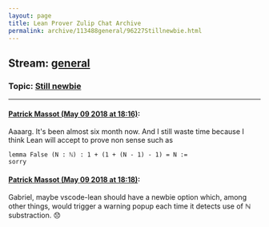 ```yaml
---
layout: page
title: Lean Prover Zulip Chat Archive 
permalink: archive/113488general/96227Stillnewbie.html
---
```


## Stream: [general](index.html)
### Topic: [Still newbie](96227Stillnewbie.html)

---

#### [Patrick Massot (May 09 2018 at 18:16)](https://leanprover.zulipchat.com/#narrow/stream/113488-general/topic/Still%20newbie/near/126322049):
Aaaarg. It's been almost six month now. And I still waste time because I think Lean will accept to prove non sense such as
```lean
lemma False (N : ℕ) : 1 + (1 + (N - 1) - 1) = N :=
sorry
```

#### [Patrick Massot (May 09 2018 at 18:18)](https://leanprover.zulipchat.com/#narrow/stream/113488-general/topic/Still%20newbie/near/126322126):
Gabriel, maybe vscode-lean should have a newbie option which, among other things, would trigger a warning popup each time it detects use of ℕ substraction. :disappointed:


